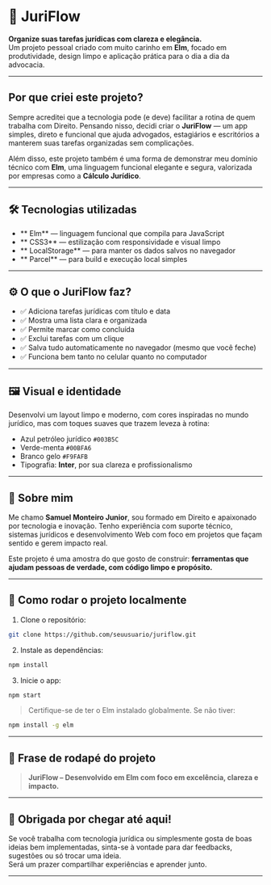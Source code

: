 
# 🧾 JuriFlow

**Organize suas tarefas jurídicas com clareza e elegância.**  
Um projeto pessoal criado com muito carinho em **Elm**, focado em produtividade, design limpo e aplicação prática para o dia a dia da advocacia.

---

## Por que criei este projeto?

Sempre acreditei que a tecnologia pode (e deve) facilitar a rotina de quem trabalha com Direito. Pensando nisso, decidi criar o **JuriFlow** — um app simples, direto e funcional que ajuda advogados, estagiários e escritórios a manterem suas tarefas organizadas sem complicações.

Além disso, este projeto também é uma forma de demonstrar meu domínio técnico com **Elm**, uma linguagem funcional elegante e segura, valorizada por empresas como a **Cálculo Jurídico**.

---

## 🛠️ Tecnologias utilizadas

- ** Elm** — linguagem funcional que compila para JavaScript
- ** CSS3** — estilização com responsividade e visual limpo
- ** LocalStorage** — para manter os dados salvos no navegador
- ** Parcel** — para build e execução local simples

---

## ⚙️ O que o JuriFlow faz?

- ✅ Adiciona tarefas jurídicas com título e data
- ✅ Mostra uma lista clara e organizada
- ✅ Permite marcar como concluída
- ✅ Exclui tarefas com um clique
- ✅ Salva tudo automaticamente no navegador (mesmo que você feche)
- ✅ Funciona bem tanto no celular quanto no computador

---

## 🖼️ Visual e identidade

Desenvolvi um layout limpo e moderno, com cores inspiradas no mundo jurídico, mas com toques suaves que trazem leveza à rotina:

- Azul petróleo jurídico `#003B5C`
- Verde-menta `#00BFA6`
- Branco gelo `#F9FAFB`
- Tipografia: **Inter**, por sua clareza e profissionalismo

---

## 📌 Sobre mim

Me chamo **Samuel Monteiro Junior**, sou formado em Direito e apaixonado por tecnologia e inovação. Tenho experiência com suporte técnico, sistemas jurídicos e desenvolvimento Web com foco em projetos que façam sentido e gerem impacto real.

Este projeto é uma amostra do que gosto de construir: **ferramentas que ajudam pessoas de verdade, com código limpo e propósito.**

---

## 🚀 Como rodar o projeto localmente

1. Clone o repositório:
```bash
git clone https://github.com/seuusuario/juriflow.git
```

2. Instale as dependências:
```bash
npm install
```

3. Inicie o app:
```bash
npm start
```

> Certifique-se de ter o Elm instalado globalmente. Se não tiver:
```bash
npm install -g elm
```

---

## 💬 Frase de rodapé do projeto

> **JuriFlow – Desenvolvido em Elm com foco em excelência, clareza e impacto.**

---

## 🙌 Obrigada por chegar até aqui!

Se você trabalha com tecnologia jurídica ou simplesmente gosta de boas ideias bem implementadas, sinta-se à vontade para dar feedbacks, sugestões ou só trocar uma ideia.  
Será um prazer compartilhar experiências e aprender junto.

---
